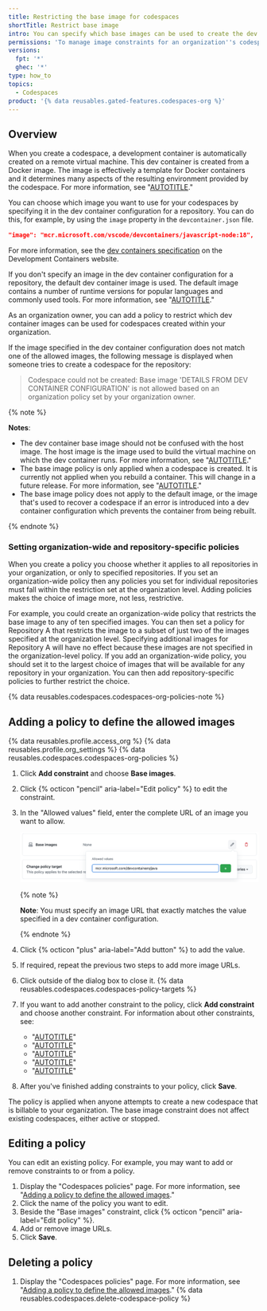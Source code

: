 ```yaml
---
title: Restricting the base image for codespaces
shortTitle: Restrict base image
intro: You can specify which base images can be used to create the dev container for new codespaces created within your organization.
permissions: 'To manage image constraints for an organization''s codespaces, you must be an owner of the organization.'
versions:
  fpt: '*'
  ghec: '*'
type: how_to
topics:
  - Codespaces
product: '{% data reusables.gated-features.codespaces-org %}'
---
```


## Overview

When you create a codespace, a development container is automatically created on a remote virtual machine. This dev container is created from a Docker image. The image is effectively a template for Docker containers and it determines many aspects of the resulting environment provided by the codespace. For more information, see "[AUTOTITLE](/codespaces/overview#what-is-a-codespace)."

You can choose which image you want to use for your codespaces by specifying it in the dev container configuration for a repository. You can do this, for example, by using the `image` property in the `devcontainer.json` file.

```json copy
"image": "mcr.microsoft.com/vscode/devcontainers/javascript-node:18",
```

For more information, see the [dev containers specification](https://containers.dev/implementors/json_reference/) on the Development Containers website.

If you don't specify an image in the dev container configuration for a repository, the default dev container image is used. The default image contains a number of runtime versions for popular languages and commonly used tools. For more information, see "[AUTOTITLE](/codespaces/setting-up-your-project-for-codespaces/adding-a-dev-container-configuration/introduction-to-dev-containers#using-the-default-dev-container-configuration)."

As an organization owner, you can add a policy to restrict which dev container images can be used for codespaces created within your organization.

If the image specified in the dev container configuration does not match one of the allowed images, the following message is displayed when someone tries to create a codespace for the repository:

> Codespace could not be created: Base image 'DETAILS FROM DEV CONTAINER CONFIGURATION' is not allowed based on an organization policy set by your organization owner.

{% note %}

**Notes**:
- The dev container base image should not be confused with the host image. The host image is the image used to build the virtual machine on which the dev container runs. For more information, see "[AUTOTITLE](/codespaces/setting-your-user-preferences/choosing-the-stable-or-beta-host-image)."
- The base image policy is only applied when a codespace is created. It is currently not applied when you rebuild a container. This will change in a future release. For more information, see "[AUTOTITLE](/codespaces/getting-started/understanding-the-codespace-lifecycle#rebuilding-a-codespace)."
- The base image policy does not apply to the default image, or the image that's used to recover a codespace if an error is introduced into a dev container configuration which prevents the container from being rebuilt.

{% endnote %}

### Setting organization-wide and repository-specific policies

When you create a policy you choose whether it applies to all repositories in your organization, or only to specified repositories. If you set an organization-wide policy then any policies you set for individual repositories must fall within the restriction set at the organization level. Adding policies makes the choice of image more, not less, restrictive.

For example, you could create an organization-wide policy that restricts the base image to any of ten specified images. You can then set a policy for Repository A that restricts the image to a subset of just two of the images specified at the organization level. Specifying additional images for Repository A will have no effect because these images are not specified in the organization-level policy. If you add an organization-wide policy, you should set it to the largest choice of images that will be available for any repository in your organization. You can then add repository-specific policies to further restrict the choice.

{% data reusables.codespaces.codespaces-org-policies-note %}

## Adding a policy to define the allowed images

{% data reusables.profile.access_org %}
{% data reusables.profile.org_settings %}
{% data reusables.codespaces.codespaces-org-policies %}
1. Click **Add constraint** and choose **Base images**.
1. Click {% octicon "pencil" aria-label="Edit policy" %} to edit the constraint.
1. In the "Allowed values" field, enter the complete URL of an image you want to allow.

   ![Screenshot of the URL "mcr.microsoft.com/vscode/devcontainers/java" entered in the "Allowed values" field.](/assets/images/help/codespaces/image-allowed-values.png)

   {% note %}

   **Note**: You must specify an image URL that exactly matches the value specified in a dev container configuration.

   {% endnote %}

1. Click {% octicon "plus" aria-label="Add button" %} to add the value.
1. If required, repeat the previous two steps to add more image URLs.
1. Click outside of the dialog box to close it.
{% data reusables.codespaces.codespaces-policy-targets %}
1. If you want to add another constraint to the policy, click **Add constraint** and choose another constraint. For information about other constraints, see:
   - "[AUTOTITLE](/codespaces/managing-codespaces-for-your-organization/restricting-access-to-machine-types)"
   - "[AUTOTITLE](/codespaces/managing-codespaces-for-your-organization/restricting-the-number-of-organization-billed-codespaces-a-user-can-create)"
   - "[AUTOTITLE](/codespaces/managing-codespaces-for-your-organization/restricting-the-visibility-of-forwarded-ports)"
   - "[AUTOTITLE](/codespaces/managing-codespaces-for-your-organization/restricting-the-idle-timeout-period)"
   - "[AUTOTITLE](/codespaces/managing-codespaces-for-your-organization/restricting-the-retention-period-for-codespaces)"

1. After you've finished adding constraints to your policy, click **Save**.

The policy is applied when anyone attempts to create a new codespace that is billable to your organization. The base image constraint does not affect existing codespaces, either active or stopped.

## Editing a policy

You can edit an existing policy. For example, you may want to add or remove constraints to or from a policy.

1. Display the "Codespaces policies" page. For more information, see "[Adding a policy to define the allowed images](#adding-a-policy-to-define-the-allowed-images)."
1. Click the name of the policy you want to edit.
1. Beside the "Base images" constraint, click {% octicon "pencil" aria-label="Edit policy" %}.
1. Add or remove image URLs.
1. Click **Save**.

## Deleting a policy

1. Display the "Codespaces policies" page. For more information, see "[Adding a policy to define the allowed images](#adding-a-policy-to-define-the-allowed-images)."
{% data reusables.codespaces.delete-codespace-policy %}
